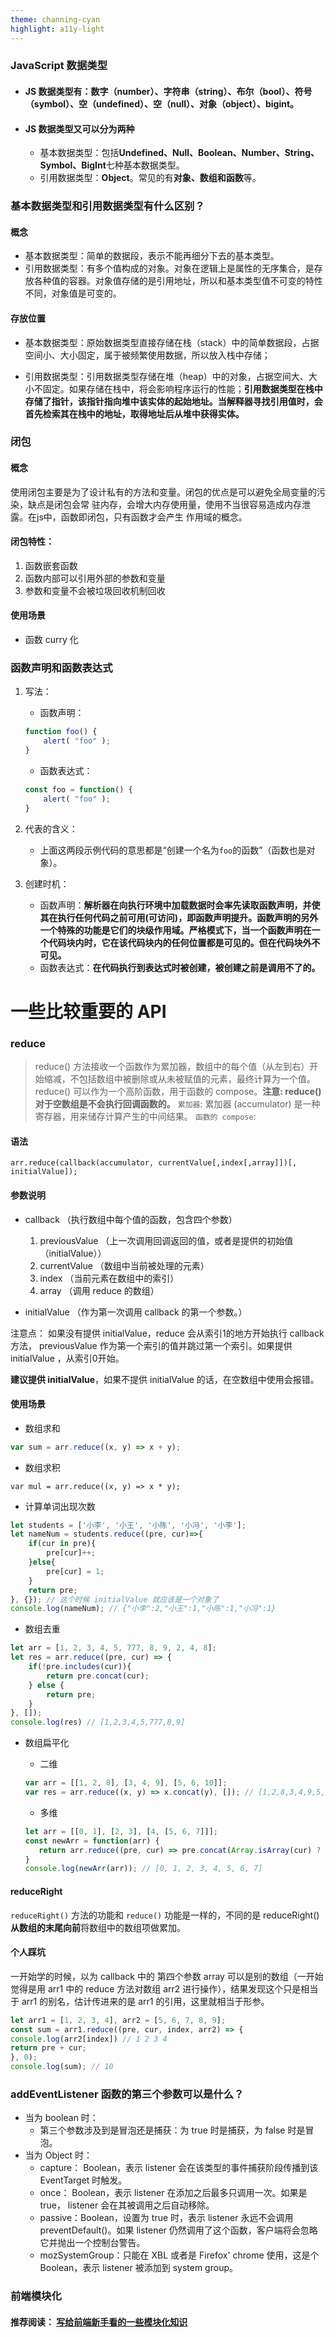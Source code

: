 ```yaml
---
theme: channing-cyan
highlight: a11y-light
---
```

### JavaScript 数据类型
+ #### JS 数据类型有：数字（number）、字符串（string）、布尔（bool）、符号（symbol）、空（undefined）、空（null）、对象（object）、bigint。
+ #### JS 数据类型又可以分为两种
    + 基本数据类型：包括**Undefined、Null、Boolean、Number、String、Symbol、BigInt**七种基本数据类型。
    + 引用数据类型：**Object**。常见的有**对象、数组和函数**等。

### 基本数据类型和引用数据类型有什么区别？
#### 概念

+ 基本数据类型：简单的数据段，表示不能再细分下去的基本类型。
+ 引用数据类型：有多个值构成的对象。对象在逻辑上是属性的无序集合，是存放各种值的容器。对象值存储的是引用地址，所以和基本类型值不可变的特性不同，对象值是可变的。
#### 存放位置

+ 基本数据类型：原始数据类型直接存储在栈（stack）中的简单数据段，占据空间小、大小固定，属于被频繁使用数据，所以放入栈中存储；

+ 引用数据类型：引用数据类型存储在堆（heap）中的对象，占据空间大、大小不固定。如果存储在栈中，将会影响程序运行的性能；**引用数据类型在栈中存储了指针，该指针指向堆中该实体的起始地址。当解释器寻找引用值时，会首先检索其在栈中的地址，取得地址后从堆中获得实体。**

### 闭包

#### 概念

使用闭包主要是为了设计私有的方法和变量。闭包的优点是可以避免全局变量的污染，缺点是闭包会常
驻内存，会增大内存使用量，使用不当很容易造成内存泄露。在js中，函数即闭包，只有函数才会产生
作用域的概念。

#### 闭包特性：

1. 函数嵌套函数
2. 函数内部可以引用外部的参数和变量
3. 参数和变量不会被垃圾回收机制回收

#### 使用场景
+ 函数 curry 化

### 函数声明和函数表达式
1. 写法：
    +  函数声明：

    ```js
    function foo() { 
        alert( "foo" ); 
    }
    ```
    + 函数表达式：
    ```js
    const foo = function() { 
        alert( "foo" ); 
    }
    ```
2. 代表的含义：
    
    + 上面这两段示例代码的意思都是“创建一个名为`foo`的函数”（函数也是对象）。
3. 创建时机：
    + 函数声明：**解析器在向执行环境中加载数据时会率先读取函数声明，并使其在执行任何代码之前可用(可访问)，即函数声明提升。函数声明的另外一个特殊的功能是它们的块级作用域。严格模式下，当一个函数声明在一个代码块内时，它在该代码块内的任何位置都是可见的。但在代码块外不可见。**
    + 函数表达式：**在代码执行到表达式时被创建，被创建之前是调用不了的。**

    
# 一些比较重要的 API
### reduce
>reduce() 方法接收一个函数作为累加器，数组中的每个值（从左到右）开始缩减，不包括数组中被删除或从未被赋值的元素，最终计算为一个值。reduce() 可以作为一个高阶函数，用于函数的 compose。**注意:  reduce() 对于空数组是不会执行回调函数的。**
>`累加器`: 累加器 (accumulator) 是一种寄存器，用来储存计算产生的中间结果。
>`函数的 compose`:

#### 语法

    arr.reduce(callback(accumulator, currentValue[,index[,array]])[, initialValue]);

 

#### 参数说明

+ callback （执行数组中每个值的函数，包含四个参数）

    1. previousValue （上一次调用回调返回的值，或者是提供的初始值（initialValue））
    2. currentValue （数组中当前被处理的元素）
    3. index （当前元素在数组中的索引）
    4. array （调用 reduce 的数组）

+ initialValue （作为第一次调用 callback 的第一个参数。）

注意点：
如果没有提供 initialValue，reduce 会从索引1的地方开始执行 callback 方法，
previousValue 作为第一个索引的值并跳过第一个索引。如果提供 initialValue ，从索引0开始。

**建议提供 initialValue**，如果不提供 initialValue 的话，在空数组中使用会报错。
    

#### 使用场景

+ 数组求和

```js
var sum = arr.reduce((x, y) => x + y);
```
+ 数组求积
```
var mul = arr.reduce((x, y) => x * y);
```
+ 计算单词出现次数

```js
let students = ['小李', '小王', '小陈', '小冯', '小李'];
let nameNum = students.reduce((pre, cur)=>{
    if(cur in pre){
        pre[cur]++;
    }else{
        pre[cur] = 1;
    }
    return pre;
}, {}); // 这个时候 initialValue 就应该是一个对象了
console.log(nameNum); // {"小李":2,"小王":1,"小陈":1,"小冯":1}
```
+ 数组去重

```js
let arr = [1, 2, 3, 4, 5, 777, 8, 9, 2, 4, 8];
let res = arr.reduce((pre, cur) => {
    if(!pre.includes(cur)){
        return pre.concat(cur);
    } else {
        return pre;
    }
}, []);
console.log(res) // [1,2,3,4,5,777,8,9]
```
+ 数组扁平化

    - 二维
    ```js
    var arr = [[1, 2, 8], [3, 4, 9], [5, 6, 10]];
    var res = arr.reduce((x, y) => x.concat(y), []); // [1,2,8,3,4,9,5,6,10]
    ```
    
    - 多维
    ```js
    let arr = [[0, 1], [2, 3], [4, [5, 6, 7]]];
    const newArr = function(arr) {
       return arr.reduce((pre, cur) => pre.concat(Array.isArray(cur) ? newArr(cur) : cur), []);
    }
    console.log(newArr(arr)); // [0, 1, 2, 3, 4, 5, 6, 7]
    ```
    
#### reduceRight
`reduceRight()` 方法的功能和 `reduce()` 功能是一样的，不同的是 reduceRight() **从数组的末尾向前**将数组中的数组项做累加。

#### 个人踩坑

一开始学的时候，以为 callback 中的 第四个参数 array 可以是别的数组（一开始觉得是用 arr1 中的 reduce 方法对数组 arr2 进行操作），结果发现这个只是相当于 arr1 的别名，估计传进来的是 arr1 的引用，这里就相当于形参。


```js
let arr1 = [1, 2, 3, 4], arr2 = [5, 6, 7, 8, 9];
const sum = arr1.reduce((pre, cur, index, arr2) => {
console.log(arr2[index]) // 1 2 3 4
return pre + cur;
}, 0);
console.log(sum); // 10
```

### addEventListener 函数的第三个参数可以是什么？
+ 当为 boolean 时：
    + 第三个参数涉及到是冒泡还是捕获：为 true 时是捕获，为 false 时是冒泡。
+ 当为 Object 时：
    + capture： Boolean，表示 listener 会在该类型的事件捕获阶段传播到该 EventTarget 时触发。
    + once： Boolean，表示 listener 在添加之后最多只调用一次。如果是 true， listener 会在其被调用之后自动移除。
    + passive：Boolean，设置为 true 时，表示 listener 永远不会调用 preventDefault()。如果 listener 仍然调用了这个函数，客户端将会忽略它并抛出一个控制台警告。
    + mozSystemGroup：只能在 XBL 或者是 Firefox' chrome 使用，这是个 Boolean，表示 listener 被添加到 system group。
    
### 前端模块化
#### 推荐阅读： [写给前端新手看的一些模块化知识](https://juejin.cn/post/7026992093016883207)
